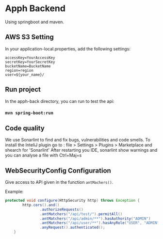 # Apph Backend

Using springboot and maven.

## AWS S3 Setting

In your application-local.properties, add the following settings:

```properties
accessKey=YourAccessKey
secretKey=YourSecretKey
bucketName=BucketName
region=region
user=${your_name}/
```

## Run project

In the apph-back directory, you can run to test the api:

### `mvn spring-boot:run`

## Code quality

We use Sonarlint to find and fix bugs, vulnerabilities and code smells. To install the InteliJ plugin go to : 
file > Settings > Plugins > Marketplace and shearch for 'Sonarlint'
After restarting you IDE, sonarlint show warnings and you can analyse a file with Ctrl+Maj+s

## WebSecurityConfig Configuration 

Give access to API given in the function `antMachers()`.

Example:

```java
protected void configure(HttpSecurity http) throws Exception {
        http.cors().and()
                .authorizeRequests()
                .antMatchers("/api/test/").permitAll()
                .antMatchers("/api/admin/**").hasAuthority("ADMIN")
                .antMatchers("/api/user/**").hasAnyRole("USER", "ADMIN")
                .anyRequest().authenticated();
    }
```